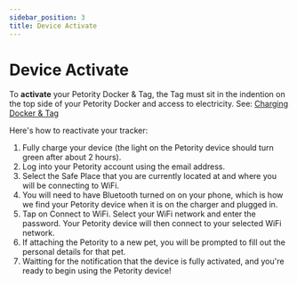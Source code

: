 ```yaml
---
sidebar_position: 3
title: Device Activate
---
```


# Device Activate
To **activate** your Petority Docker & Tag, the Tag must sit in the indention on the top side of your Petority Docker and access to electricity. See: [Charging Docker & Tag](/docs/devices/battery-charging/battery-charging)

Here's how to reactivate your tracker:
1. Fully charge your device (the light on the Petority device should turn green after about 2 hours).
2. Log into your Petority account using the email address.
3. Select the Safe Place that you are currently located at and where you will be connecting to WiFi.
4. You will need to have Bluetooth turned on on your phone, which is how we find your Petority device when it is on the charger and plugged in.
5. Tap on Connect to WiFi. Select your WiFi network and enter the password. Your Petority device will then connect to your selected WiFi network.
6. If attaching the Petority to a new pet, you will be prompted to fill out the personal details for that pet.
7. Waitting for the notification that the device is fully activated, and you're ready to begin using the Petority device!
